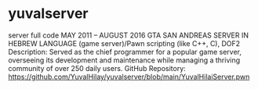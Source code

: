 # yuvalserver
server full code 
MAY 2011 – AUGUST 2016
GTA SAN ANDREAS SERVER IN HEBREW LANGUAGE (game server)/Pawn scripting (like C++, C), DOF2  
Description: Served as the chief programmer for a popular game server, overseeing its development and maintenance while managing a thriving community of over 250 daily users. GitHub Repository: https://github.com/YuvalHilay/yuvalserver/blob/main/YuvalHilaiServer.pwn

